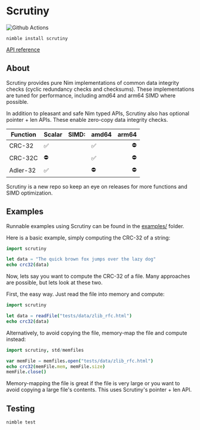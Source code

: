 # Scrutiny

![Github Actions](https://github.com/guzba/nimsimd/workflows/Github%20Actions/badge.svg)

`nimble install scrutiny`

[API reference](https://nimdocs.com/guzba/scrutiny)

## About

Scrutiny provides pure Nim implementations of common data integrity checks (cyclic redundancy checks and checksums). These implementations are tuned for performance, including amd64 and arm64 SIMD where possible.

In addition to pleasant and safe Nim typed APIs, Scrutiny also has optional pointer + len APIs. These enable zero-copy data integrity checks.

Function | Scalar | SIMD: | amd64 | arm64
---       | ---   | ---   | ---   | ---:
CRC-32    | ✅   |       |  ✅   | ⛔
CRC-32C   | ⛔   |       |  ✅   | ⛔
Adler-32  | ✅   |       |  ⛔   | ⛔

Scrutiny is a new repo so keep an eye on releases for more functions and SIMD optimization.

## Examples

Runnable examples using Scrutiny can be found in the [examples/](https://github.com/guzba/scrutiny/blob/master/examples) folder.

Here is a basic example, simply computing the CRC-32 of a string:

```nim
import scrutiny

let data = "The quick brown fox jumps over the lazy dog"
echo crc32(data)
```

Now, lets say you want to compute the CRC-32 of a file. Many approaches are possible, but lets look at these two.

First, the easy way. Just read the file into memory and compute:
```nim
import scrutiny

let data = readFile("tests/data/zlib_rfc.html")
echo crc32(data)
```

Alternatively, to avoid copying the file, memory-map the file and compute instead:
```nim
import scrutiny, std/memfiles

var memFile = memfiles.open("tests/data/zlib_rfc.html")
echo crc32(memFile.mem, memFile.size)
memFile.close()
```

Memory-mapping the file is great if the file is very large or you want to avoid copying a large file's contents. This uses Scrutiny's pointer + len API.

## Testing

`nimble test`

